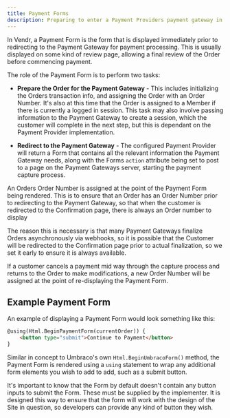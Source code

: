 ```yaml
---
title: Payment Forms
description: Preparing to enter a Payment Providers payment gateway in Vendr, the eCommerce solution for Umbraco
---
```


In Vendr, a Payment Form is the form that is displayed immediately prior to redirecting to the Payment Gateway for payment processing. This is usually displayed on some kind of review page, allowing a final review of the Order before commencing payment.

The role of the Payment Form is to perform two tasks:

* **Prepare the Order for the Payment Gateway** - This includes initializing the Orders transaction info, and assigning the Order with an Order Number. It's also at this time that the Order is assigned to a Member if there is currently a logged in session. This task may also involve passing information to the Payment Gateway to create a session, which the customer will complete in the next step, but this is dependant on the Payment Provider implementation.

* **Redirect to the Payment Gateway** - The configured Payment Provider will return a Form that contains all the relevant information the Payment Gateway needs, along with the Forms `action` attribute being set to post to a page on the Payment Gateways server, starting the payment capture process.

<message-box type="warn" heading="Important">

An Orders Order Number is assigned at the point of the Payment Form being rendered. This is to ensure that an Order has an Order Number prior to redirecting to the Payment Gateway, so that when the customer is redirected to the Confirmation page, there is always an Order number to display

The reason this is necessary is that many Payment Gateways finalize Orders asynchronously via webhooks, so it is possible that the Customer will be redirected to the Confirmation page prior to actual finalization, so we set it early to ensure it is always available.

If a customer cancels a payment mid way through the capture process and returns to the Order to make modifications, a new Order Number will be assigned at the point of re-displaying the Payment Form.

</message-box>

## Example Payment Form

An example of displaying a Payment Form would look something like this:

````html
@using(Html.BeginPaymentForm(currentOrder)) {
    <button type="submit">Continue to Payment</button>
}

````

Similar in concept to Umbraco's own `Html.BeginUmbracoForm()` method, the Payment Form is rendered using a `using` statement to wrap any additional form elements you wish to add to add, such as a submit button. 

<message-box type="warn" heading="Important">

It's important to know that the Form by default doesn't contain any button inputs to submit the Form. These must be supplied by the implementer. It is designed this way to ensure that the form will work with the design of the Site in question, so developers can provide any kind of button they wish.

</message-box>